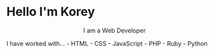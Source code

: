 # Hello I'm Korey
<p align="center">
I am a Web Developer</p>
I have worked with...
- HTML
- CSS
- JavaScript
- PHP
- Ruby
- Python

